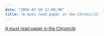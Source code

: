 ```yaml
---
date: "2004-07-10 12:00:00"
title: "A must read paper in the Chronicle"
---
```


[A must read paper in the Chronicle](/lemire/blog/2004/07-10-a-must-read-paper-in-the-chronicle)

